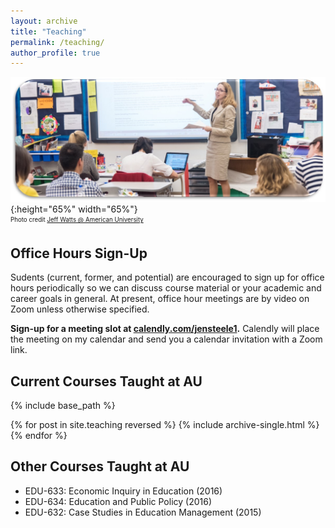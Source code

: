 ```yaml
---
layout: archive
title: "Teaching"
permalink: /teaching/
author_profile: true
---
```

![Prof. Steele Teaching AU EPL Students 2016](/images/Steele_AU_2016.jpg){:height="65%" width="65%"}  
<sub><sup>Photo credit [Jeff Watts @ American University](https://www.linkedin.com/in/jeff-watts-11823630/)</sup></sub> 

## Office Hours Sign-Up  
  
Sudents (current, former, and potential) are encouraged to sign up for office hours periodically so we can discuss course material or your academic and career goals in general.
At present, office hour meetings are by video on Zoom unless otherwise specified.
  
**Sign-up for a meeting slot at [calendly.com/jensteele1](https://calendly.com/jensteele1).**
Calendly will place the meeting on my calendar and send you a calendar invitation with a Zoom link.

## Current Courses Taught at AU  
  
{% include base_path %}

{% for post in site.teaching reversed %}
  {% include archive-single.html %}
{% endfor %}


## Other Courses Taught at AU  
  
- EDU-633: Economic Inquiry in Education (2016)	
- EDU-634: Education and Public Policy (2016)
- EDU-632: Case Studies in Education Management (2015)

